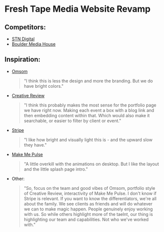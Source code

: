 # Fresh Tape Media Website Revamp

## Competitors:

- [STN Digital](https://stndigital.com/)
- [Boulder Media House](https://www.bouldermediahouse.com/)

## Inspiration:

- [Omsom](https://omsom.com/)

  > "I think this is less the design and more the branding. But we do have bright colors."

- [Creative Review](https://www.creativereview.co.uk/)

  > "I think this probably makes the most sense for the portfolio page we have right now. Making each event a box with a blog link and then embedding content within that. Which would also make it searchable, or easier to filter by client or event."

- [Stripe](https://stripe.com/)

  > "I like how bright and visually light this is - and the upward slow they have."

- [Make Me Pulse](https://www.makemepulse.com/)

  > "A little overkill with the animations on desktop. But I like the layout and the little splash page intro."

- Other:
  > "So, focus on the team and good vibes of Omsom, portfolio style of Creative Review, interactivity of Make Me Pulse. I don't know if Stripe is relevant. If you want to know the differentiators, we're all about the family. We see clients as friends and will do whatever we can to make magic happen. People genuinely enjoy working with us. So while others highlight more of the taelnt, our thing is highlighting our team and capabilities. Not who we've worked with."
